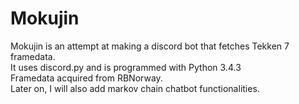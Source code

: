 # Mokujin

Mokujin is an attempt at making a discord bot that fetches Tekken 7 framedata.  
It uses discord.py and is programmed with Python 3.4.3  
Framedata acquired from RBNorway.  
Later on, I will also add markov chain chatbot functionalities.
